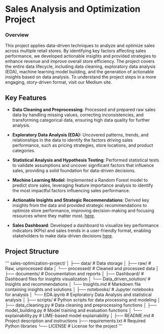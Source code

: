 
# **Sales Analysis and Optimization Project**

### **Overview**
This project applies data-driven techniques to analyze and optimize sales across multiple retail stores. By identifying key factors affecting sales performance, we developed actionable insights and provided strategies to enhance revenue and improve overall store efficiency. The project covers the entire data lifecycle, including data cleaning, exploratory data analysis (EDA), machine learning model building, and the generation of actionable insights based on data analysis.
To understand the project steps in a more engaging, story-driven format, visit our Medium site.

## Key Features

- **Data Cleaning and Preprocessing**: Processed and prepared raw sales data by handling missing values, correcting inconsistencies, and transforming categorical data, ensuring high data quality for further analysis.
  
- **Exploratory Data Analysis (EDA):** Uncovered patterns, trends, and relationships in the data to identify the factors driving sales performance, such as pricing strategies, store locations, and product categories.

- **Statistical Analysis and Hypothesis Testing**: Performed statistical tests to validate assumptions and uncover significant factors that influence sales, providing a solid foundation for data-driven decisions.
- **Machine Learning Model**: Implemented a Random Forest model to predict store sales, leveraging feature importance analysis to identify the most impactful factors influencing sales performance.

- **Actionable Insights and Strategic Recommendations**: Derived key insights from the data and provided strategic recommendations to optimize store performance, improving decision-making and focusing resources where they matter most. [here](documents/Data_driven_solution/Insights.md).

- **Sales Dashboard**: Developed a dashboard to visualize key performance indicators (KPIs) and sales trends in a user-friendly format, enabling stakeholders to make data-driven decisions [here](documents/Dashboard/sales_dashbored.png).
  
## Project Structure
'''
sales-optimization-project/
│
├── data/                           # Data storage
│   ├── raw/                        # Raw, unprocessed data
│   └── processed/                  # Cleaned and processed data
│
├── documents/                      # Documentation and reports
│   ├── Dashboard/                  # Dashboard files for insights visualization
│   └── Data_driven_solution/       # Insights and recommendations
│       └── Insights.md             # Markdown file containing insights and solutions
│
├── notebooks/                      # Jupyter notebooks for analysis
│   └── EDA.ipynb                   # Exploratory Data Analysis and statistical analysis
│
├── scripts/                        # Python scripts for data processing and modeling
│   ├── data_cleaning.py            # Data cleaning and preprocessing functions
│   ├── model_building.py           # Model training and evaluation functions
│   └── explainability.py           # LIME-based model explainability
│
├── README.md                       # Project description and instructions
├── requirements.txt                # Required Python libraries
└── LICENSE                         # License for the project
'''



